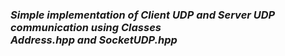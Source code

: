 <h3><i>Simple implementation of Client UDP and Server UDP communication using Classes <br>
Address.hpp and SocketUDP.hpp</i></h3>
